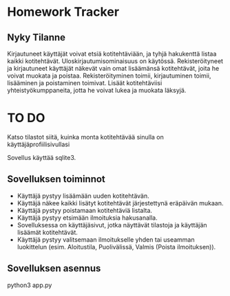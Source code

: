 # Homework Tracker
## Nyky Tilanne
Kirjautuneet käyttäjät voivat etsiä kotitehtäviään, ja tyhjä hakukenttä listaa kaikki kotitehtävät. Uloskirjautumisominaisuus on käytössä. Rekisteröityneet ja kirjautuneet käyttäjät näkevät vain omat lisäämänsä kotitehtävät, joita he voivat muokata ja poistaa. Rekisteröityminen toimii, kirjautuminen toimii, lisääminen ja poistaminen toimivat. Lisäät kotitehtäviisi yhteistyökumppaneita, jotta he voivat lukea ja muokata läksyjä.


# TO DO
Katso tilastot siitä, kuinka monta kotitehtävää sinulla on käyttäjäprofiilisivullasi



Sovellus käyttää sqlite3.
## Sovelluksen toiminnot
- Käyttäjä pystyy lisäämään uuden kotitehtävän.
- Käyttäjä näkee kaikki lisätyt kotitehtävät järjestettynä eräpäivän mukaan.
- Käyttäjä pystyy poistamaan kotitehtäviä listalta.
- Käyttäjä pystyy etsimään ilmoituksia hakusanalla.
- Sovelluksessa on käyttäjäsivut, jotka näyttävät tilastoja ja käyttäjän lisäämät kotitehtävät.
- Käyttäjä pystyy valitsemaan ilmoitukselle yhden tai useamman luokittelun (esim. Aloitustila, Puolivälissä, Valmis (Poista ilmoituksen)).
## Sovelluksen asennus

python3 app.py
